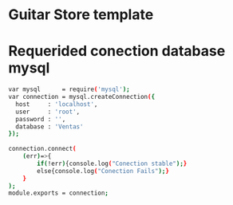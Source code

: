 #  Guitar Store template 

# Requerided conection database mysql

```bash
var mysql      = require('mysql');
var connection = mysql.createConnection({
  host     : 'localhost',
  user     : 'root',
  password : '',
  database : 'Ventas'
});
 
connection.connect(
    (err)=>{
        if(!err){console.log("Conection stable");}
        else{console.log("Conection Fails");}
    }
);
module.exports = connection;
```
